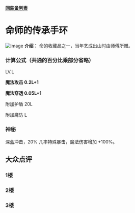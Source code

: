 [**回装备列表**](index.md)   
# 命师的传承手环
![image](https://user-images.githubusercontent.com/35645329/193947013-e4482948-9e51-429c-b249-db04b1ac003e.png) **介绍：** 命的收藏品之一，当年艺成出山时由师傅所赠。    
### 计算公式（共通的百分比乘部分省略）
LV.L   

**魔法攻击 0.2L+1**   

**魔法穿透 0.05L+1**   

附加护盾 20L   

附加魔防 L   

### 神秘
深蓝冲击，20% 几率特殊暴击，魔法伤害增加 +100%。

## 大众点评
### 1楼

### 2楼 

### 3楼 
